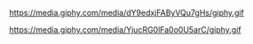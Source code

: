 https://media.giphy.com/media/dY9edxjFAByVQu7gHs/giphy.gif

https://media.giphy.com/media/YjucRG0lFa0o0U5arC/giphy.gif

